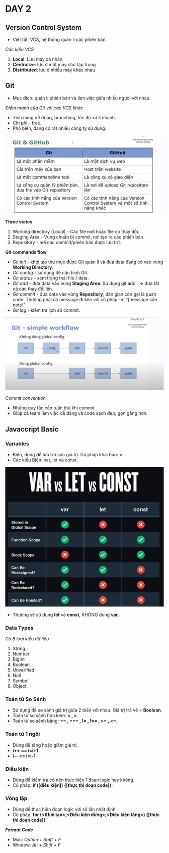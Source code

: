 # **DAY 2**

## Version Control System

- Viết tắt: VCS, hệ thống quản lí các phiên bản.

*Các kiểu VCS*
1. **Local**: Lưu máy cá nhân
2. **Centralize**: lưu ở một máy chủ tập trung
3. **Distributed**: lưu ở nhiều máy khác nhau



## Git

- Mục đích: quản lí phiên bản và làm việc giữa nhiều người với nhau.

*Điểm mạnh của Git với các VCS khác*
- Tính năng dễ dùng, branching, tốc độ xử lí nhanh.
- Chi phí - free.
- Phổ biến, đang có rất nhiều công ty sử dụng.

![Git compare image](image-1.png)


**Three states**
1. Working directory (Local) - Các file mới hoặc file có thay đổi.
2. Staging Area - Vùng chuẩn bị commit, nơi tạo ra các phiên bản.
3. Repository - nơi các commit/phiên bản được lưu trữ.


**Git commands flow**
- *Git init* - khởi tạo thư mục được Git quản lí và đưa data đang có vào vùng **Working Directory**.
- *Git config* - sử dụng để cấu hình Git. 
- *Git status* - xem trạng thái file / data.
- *Git add* - đưa data vào vùng **Staging Area**. Sử dụng git add . => đưa tất cả các thay đổi lên.
- *Git commit* - đưa data vào vùng **Repository**, dân gian còn gọi là push code. Thường phải có message đi kèo với cú pháp -m "[message cần note]"
- *Git log* - kiểm tra lịch sử commit.

![Git simple workflow image](image.png)

*Commit convention*
- Những quy tắc cần tuân thủ khi commit 
- Giúp cả team làm việc dễ dàng và code sạch đẹp, gọn gàng hơn.



## Javaccript Basic

### Variables

- Biến, dùng để lưu trữ các giá trị. Cú pháp khai báo: <type> <name> = <value>;
- Các kiểu Biến: var, let và const.

![Compare var,let, const image](image-2.png)

- Thường sẽ sử dụng **let** và **const**, KHÔNG dùng **var**.


### Data Types

*Có 8 loại kiểu dữ liệu*
1. String
2. Number
3. BigInt
4. Boolean
5. Unverified
6. Null
7. Symbol
8. Object


### Toán tử So Sánh

- Sử dụng để so sánh giá trị giữa 2 biến với nhau. Giá trị trả về = **Boolean**.
- Toán tử so sánh hơn kém: **< , >**.
- Toán tử so sánh bằng: **== , === , != , !== , >= , <=**.


### Toán tử 1 ngôi

- Dùng để tăng hoặc giảm giá trị.
- **i++ == i=i+1**
- **i-- == i=i-1**


### Điều kiện

- Dùng để kiểm tra có nên thực hiện 1 đoạn logic hay không.
- Cú pháp: **if ([điều kiện]) {[thực thi đoạn code]}**;


### Vòng lặp

- Dùng để thực hiện đoạn logic với số lần nhất định
- Cú pháp: **for (<Khởi tạo>;<Điều kiện dừng>;<Điều kiện tăng>) {[thực thi đoạn code]}**


***Format Code***

- Mac: *Option + Shift + F*
- Window: *Alt + Shift + F*


